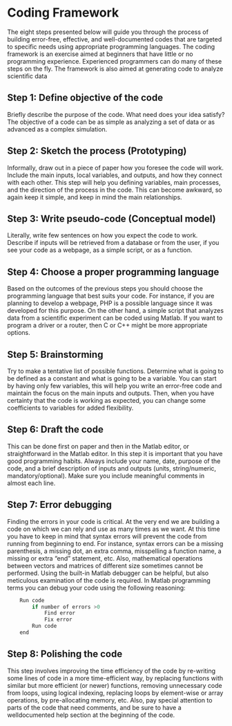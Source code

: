 # Coding Framework

The eight steps presented below will guide you through the process of building error-free,
effective, and well-documented codes that are targeted to specific needs using appropriate
programming languages. The coding framework is an exercise aimed at beginners that have little or no programming experience. Experienced programmers can do many of these steps on the fly. The framework is also aimed at generating code to analyze scientific data

## Step 1: Define objective of the code

Briefly describe the purpose of the code. What need does your idea satisfy?
The objective of a code can be as simple as analyzing a set of data or as advanced as a
complex simulation.

## Step 2: Sketch the process (Prototyping)

Informally, draw out in a piece of paper how you foresee the code will work. Include the
main inputs, local variables, and outputs, and how they connect with each other. This step
will help you defining variables, main processes, and the direction of the process in the
code. This can become awkward, so again keep it simple, and keep in mind the main
relationships.

## Step 3: Write pseudo-code (Conceptual model)

Literally, write few sentences on how you expect the code to work. Describe if inputs
will be retrieved from a database or from the user, if you see your code as a webpage, as
a simple script, or as a function.

## Step 4: Choose a proper programming language

Based on the outcomes of the previous steps you should choose the programming
language that best suits your code. For instance, if you are planning to develop a
webpage, PHP is a possible language since it was developed for this purpose. On the
other hand, a simple script that analyzes data from a scientific experiment can be coded
using Matlab. If you want to program a driver or a router, then C or C++ might be more
appropriate options.

## Step 5: Brainstorming

Try to make a tentative list of possible functions. Determine what is going to be defined
as a constant and what is going to be a variable. You can start by having only few
variables, this will help you write an error-free code and maintain the focus on the main
inputs and outputs. Then, when you have certainty that the code is working as expected,
you can change some coefficients to variables for added flexibility.

## Step 6: Draft the code

This can be done first on paper and then in the Matlab editor, or straightforward in the
Matlab editor.
In this step it is important that you have good programming habits. Always include your
name, date, purpose of the code, and a brief description of inputs and outputs (units,
string/numeric, mandatory/optional). Make sure you include meaningful comments in
almost each line.

## Step 7: Error debugging

Finding the errors in your code is critical. At the very end we are building a code on
which we can rely and use as many times as we want. At this time you have to keep in
mind that syntax errors will prevent the code from running from beginning to end. For
instance, syntax errors can be a missing parenthesis, a missing dot, an extra comma,
misspelling a function name, a missing or extra “end” statement, etc. Also, mathematical
operations between vectors and matrices of different size sometimes cannot be
performed. Using the built-in Matlab debugger can be helpful, but also meticulous
examination of the code is required. In Matlab programming terms you can debug your
code using the following reasoning:

```python
    Run code
        if number of errors >0
            Find error
            Fix error
        Run code
    end
```

## Step 8: Polishing the code

This step involves improving the time efficiency of the code by re-writing some lines of
code in a more time-efficient way, by replacing functions with similar but more efficient
(or newer) functions, removing unnecessary code from loops, using logical indexing,
replacing loops by element-wise or array operations, by pre-allocating memory, etc. Also,
pay special attention to parts of the code that need comments, and be sure to have a welldocumented
help section at the beginning of the code.
